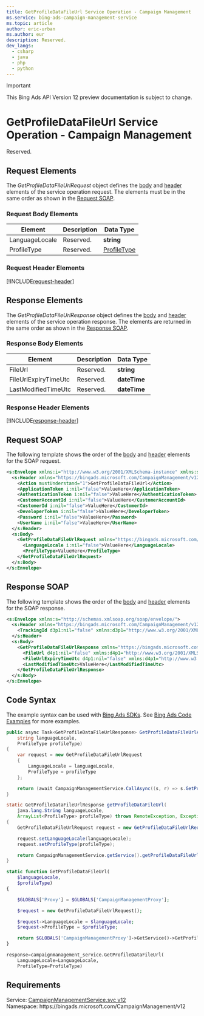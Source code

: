 ```yaml
---
title: GetProfileDataFileUrl Service Operation - Campaign Management
ms.service: bing-ads-campaign-management-service
ms.topic: article
author: eric-urban
ms.author: eur
description: Reserved.
dev_langs: 
  - csharp
  - java
  - php
  - python
---
```

> [!IMPORTANT]
> This Bing Ads API Version 12 preview documentation is subject to change.

# GetProfileDataFileUrl Service Operation - Campaign Management
Reserved.

## <a name="request"></a>Request Elements
The *GetProfileDataFileUrlRequest* object defines the [body](#request-body) and [header](#request-header) elements of the service operation request. The elements must be in the same order as shown in the [Request SOAP](#request-soap). 

### <a name="request-body"></a>Request Body Elements

|Element|Description|Data Type|
|-----------|---------------|-------------|
|<a name="languagelocale"></a>LanguageLocale|Reserved.|**string**|
|<a name="profiletype"></a>ProfileType|Reserved.|[ProfileType](profiletype.md)|

### <a name="request-header"></a>Request Header Elements
[!INCLUDE[request-header](./includes/request-header.md)]

## <a name="response"></a>Response Elements
The *GetProfileDataFileUrlResponse* object defines the [body](#response-body) and [header](#response-header) elements of the service operation response. The elements are returned in the same order as shown in the [Response SOAP](#response-soap).

### <a name="response-body"></a>Response Body Elements

|Element|Description|Data Type|
|-----------|---------------|-------------|
|<a name="fileurl"></a>FileUrl|Reserved.|**string**|
|<a name="fileurlexpirytimeutc"></a>FileUrlExpiryTimeUtc|Reserved.|**dateTime**|
|<a name="lastmodifiedtimeutc"></a>LastModifiedTimeUtc|Reserved.|**dateTime**|

### <a name="response-header"></a>Response Header Elements
[!INCLUDE[response-header](./includes/response-header.md)]

## <a name="request-soap"></a>Request SOAP
The following template shows the order of the [body](#request-body) and [header](#request-header) elements for the SOAP request.

```xml
<s:Envelope xmlns:i="http://www.w3.org/2001/XMLSchema-instance" xmlns:s="http://schemas.xmlsoap.org/soap/envelope/">
  <s:Header xmlns="https://bingads.microsoft.com/CampaignManagement/v12">
    <Action mustUnderstand="1">GetProfileDataFileUrl</Action>
    <ApplicationToken i:nil="false">ValueHere</ApplicationToken>
    <AuthenticationToken i:nil="false">ValueHere</AuthenticationToken>
    <CustomerAccountId i:nil="false">ValueHere</CustomerAccountId>
    <CustomerId i:nil="false">ValueHere</CustomerId>
    <DeveloperToken i:nil="false">ValueHere</DeveloperToken>
    <Password i:nil="false">ValueHere</Password>
    <UserName i:nil="false">ValueHere</UserName>
  </s:Header>
  <s:Body>
    <GetProfileDataFileUrlRequest xmlns="https://bingads.microsoft.com/CampaignManagement/v12">
      <LanguageLocale i:nil="false">ValueHere</LanguageLocale>
      <ProfileType>ValueHere</ProfileType>
    </GetProfileDataFileUrlRequest>
  </s:Body>
</s:Envelope>
```

## <a name="response-soap"></a>Response SOAP
The following template shows the order of the [body](#response-body) and [header](#response-header) elements for the SOAP response.

```xml
<s:Envelope xmlns:s="http://schemas.xmlsoap.org/soap/envelope/">
  <s:Header xmlns="https://bingads.microsoft.com/CampaignManagement/v12">
    <TrackingId d3p1:nil="false" xmlns:d3p1="http://www.w3.org/2001/XMLSchema-instance">ValueHere</TrackingId>
  </s:Header>
  <s:Body>
    <GetProfileDataFileUrlResponse xmlns="https://bingads.microsoft.com/CampaignManagement/v12">
      <FileUrl d4p1:nil="false" xmlns:d4p1="http://www.w3.org/2001/XMLSchema-instance">ValueHere</FileUrl>
      <FileUrlExpiryTimeUtc d4p1:nil="false" xmlns:d4p1="http://www.w3.org/2001/XMLSchema-instance">ValueHere</FileUrlExpiryTimeUtc>
      <LastModifiedTimeUtc>ValueHere</LastModifiedTimeUtc>
    </GetProfileDataFileUrlResponse>
  </s:Body>
</s:Envelope>
```

## <a name="example"></a>Code Syntax
The example syntax can be used with [Bing Ads SDKs](../guides/client-libraries.md). See [Bing Ads Code Examples](../guides/code-examples.md) for more examples.
```csharp
public async Task<GetProfileDataFileUrlResponse> GetProfileDataFileUrlAsync(
	string languageLocale,
	ProfileType profileType)
{
	var request = new GetProfileDataFileUrlRequest
	{
		LanguageLocale = languageLocale,
		ProfileType = profileType
	};

	return (await CampaignManagementService.CallAsync((s, r) => s.GetProfileDataFileUrlAsync(r), request));
}
```
```java
static GetProfileDataFileUrlResponse getProfileDataFileUrl(
	java.lang.String languageLocale,
	ArrayList<ProfileType> profileType) throws RemoteException, Exception
{
	GetProfileDataFileUrlRequest request = new GetProfileDataFileUrlRequest();

	request.setLanguageLocale(languageLocale);
	request.setProfileType(profileType);

	return CampaignManagementService.getService().getProfileDataFileUrl(request);
}
```
```php
static function GetProfileDataFileUrl(
	$languageLocale,
	$profileType)
{

	$GLOBALS['Proxy'] = $GLOBALS['CampaignManagementProxy'];

	$request = new GetProfileDataFileUrlRequest();

	$request->LanguageLocale = $languageLocale;
	$request->ProfileType = $profileType;

	return $GLOBALS['CampaignManagementProxy']->GetService()->GetProfileDataFileUrl($request);
}
```
```python
response=campaignmanagement_service.GetProfileDataFileUrl(
	LanguageLocale=LanguageLocale,
	ProfileType=ProfileType)
```

## Requirements
Service: [CampaignManagementService.svc v12](https://campaign.api.bingads.microsoft.com/Api/Advertiser/CampaignManagement/v11/CampaignManagementService.svc)  
Namespace: https\://bingads.microsoft.com/CampaignManagement/v12  

